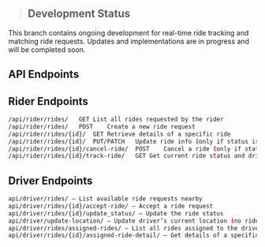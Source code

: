 > ## Development Status

This branch contains ongoing development for real-time ride tracking and matching ride requests. Updates and implementations are in progress and will be completed soon.


## API Endpoints

## Rider Endpoints
```bash
/api/rider/rides/	GET	List all rides requested by the rider
/api/rider/rides/	POST	Create a new ride request
/api/rider/rides/{id}/	GET	Retrieve details of a specific ride
/api/rider/rides/{id}/	PUT/PATCH	Update ride info (only if status is 'requested')
/api/rider/rides/{id}/cancel-ride/	POST	Cancel a ride (only if status is 'requested' or 'accepted')
/api/rider/rides/{id}/track-ride/	GET	Get current ride status and driver location
```
## Driver Endpoints
```bash
api/driver/rides/ — List available ride requests nearby
api/driver/rides/{id}/accept-ride/ — Accept a ride request
api/driver/rides/{id}/update_status/ — Update the ride status
api/driver/update-location/ — Update driver’s current location (no ride ID needed)
api/driver/rides/assigned-rides/ — List all rides assigned to the driver
api/driver/rides/{id}/assigned-ride-detail/ — Get details of a specific assigned ride
```



